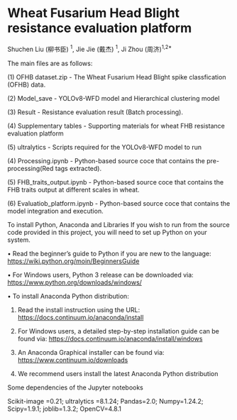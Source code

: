 # Wheat Fusarium Head Blight resistance evaluation platform

Shuchen Liu (柳书臣) <sup>1</sup>, Jie Jie (戴杰) <sup>1</sup>, Ji Zhou (周济)<sup>1,2*</sup>

The main files are as follows:

(1) OFHB dataset.zip - The Wheat Fusarium Head Blight spike classfication (OFHB) data.

(2) Model_save - YOLOv8-WFD model and Hierarchical clustering model

(3) Result - Resistance evaluation result (Batch processing). 

(4) Supplementary tables - Supporting materials for wheat FHB resistance evaluation platform

(5) ultralytics - Scripts required for the YOLOv8-WFD model to run

(4) Processing.ipynb - Python-based source coce that contains the pre-processing(Red tags extracted).

(5) FHB_traits_output.ipynb - Python-based source coce that contains the FHB traits output at different scales in wheat.

(6) Evaluatiob_platform.ipynb - Python-based source coce that contains the model integration and execution.

To install Python, Anaconda and Libraries
If you wish to run from the source code provided in this project, you will need to set up Python on your system.

• Read the beginner’s guide to Python if you are new to the language: https://wiki.python.org/moin/BeginnersGuide

• For Windows users, Python 3 release can be downloaded via: https://www.python.org/downloads/windows/

• To install Anaconda Python distribution:

1) Read the install instruction using the URL: https://docs.continuum.io/anaconda/install

2) For Windows users, a detailed step-by-step installation guide can be found via: https://docs.continuum.io/anaconda/install/windows

3) An Anaconda Graphical installer can be found via: https://www.continuum.io/downloads

4) We recommend users install the latest Anaconda Python distribution


Some dependencies of the Jupyter notebooks

Scikit-image =0.21; ultralytics =8.1.24; Pandas=2.0; Numpy=1.24.2; Scipy=1.9.1; joblib=1.3.2; OpenCV=4.8.1
